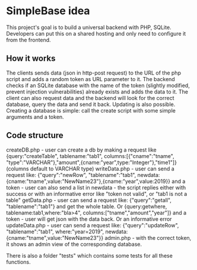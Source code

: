 # SimpleBase idea
This project's goal is to build a universal backend with PHP, SQLite.
Developers can put this on a shared hosting and only need to configure it from the frontend.

## How it works
The clients sends data (json in http-post request) to the URL of the php script and adds a random token as URL parameter to it.
The backend checks if an SQLite database with the name of the token (slightly modified, prevent injection vulnerabilities) already exists and adds the data to it.
The client can also request data and the backend will look for the correct database, query the data and send it back. Updating is also possible.
Creating a database is simple: call the create script with some simple arguments and a token.

## Code structure

createDB.php
    - user can create a db by making a request like {query:"createTable", tablename:"tab1", columns:[{"cname":"tname", "type":"VARCHAR"},"amount",{cname:"year",type:"Integer"},"time1"]} (columns default to VARCHAR type)
writeData.php
    - user can send a request like: {"query":"newRow", "tablename":"tab1", newdata:{cname:"tname",value:"NewName23"},{cname:"year",value:2019}} and a token 
    - user can also send a list in newdata
    - the script replies either with success or with an informative error like "token not valid", or "tab1 is not a table"
getData.php
    - user can send a request like: {"query":"getall", "tablename":"tab1"} and get the whole table. Or {query:getwhere, tablename:tab1,where:"bla>4", columns:["tname","amount","year"]} and a token
    - user will get json with the data back. Or an informative error
updateData.php
    - user can send a request like: {"query":"updateRow", "tablename":"tab1", where:"year=2019", newdata:{cname:"tname",value:"NewName23"}}
admin.php
    - with the correct token, it shows an admin view of the corresponding database.

There is also a folder "tests" which contains some tests for all these functions.